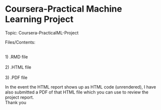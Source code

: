 # Coursera-Practical Machine Learning Project
Topic: Coursera-PracticalML-Project

Files/Contents:

<br>1) .RMD file</br>
<br>2) .HTML file</br>
<br>3) .PDF file</br>

In the event the HTML report shows up as HTML code (unrendered), I have also submitted a PDF of that HTML file which you can use to review the project report. <br>Thank you</br>
